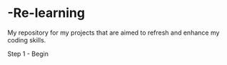 # -Re-learning
My repository for my projects that are aimed to refresh and enhance my coding skills.

Step 1 - Begin
